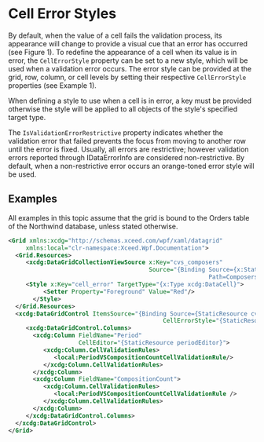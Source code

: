 # Cell Error Styles

By default, when the value of a cell fails the validation process, its appearance will change to provide a visual cue that an error has occurred (see Figure 1). To redefine the appearance of a cell when its value is in error, the `CellErrorStyle` property can be set to a new style, which will be used when a validation error occurs. The error style can be provided at the grid, row, column, or cell levels by setting their respective `CellErrorStyle` properties (see Example 1).

When defining a style to use when a cell is in error, a key must be provided otherwise the style will be applied to all objects of the style's specified target type.

The `IsValidationErrorRestrictive` property indicates whether the validation error that failed prevents the focus from moving to another row until the error is fixed. Usually, all errors are restrictive; however validation errors reported through IDataErrorInfo are considered non-restrictive. By default, when a non-restrictive error occurs an orange-toned error style will be used.

## Examples
All examples in this topic assume that the grid is bound to the Orders table of the Northwind database, unless stated otherwise.

```xml
<Grid xmlns:xcdg="http://schemas.xceed.com/wpf/xaml/datagrid"
     xmlns:local="clr-namespace:Xceed.Wpf.Documentation">
  <Grid.Resources>
     <xcdg:DataGridCollectionViewSource x:Key="cvs_composers"
                                        Source="{Binding Source={x:Static Application.Current},
                                                         Path=Composers}"/>
     <Style x:Key="cell_error" TargetType="{x:Type xcdg:DataCell}">
          <Setter Property="Foreground" Value="Red"/>
       </Style>
  </Grid.Resources>
  <xcdg:DataGridControl ItemsSource="{Binding Source={StaticResource cvs_composers}}"
                                            CellErrorStyle="{StaticResource cell_error}">
     <xcdg:DataGridControl.Columns>
       <xcdg:Column FieldName="Period"
                    CellEditor="{StaticResource periodEditor}">                                  
          <xcdg:Column.CellValidationRules>
             <local:PeriodVSCompositionCountCellValidationRule/>
          </xcdg:Column.CellValidationRules>
       </xcdg:Column>
       <xcdg:Column FieldName="CompositionCount">
          <xcdg:Column.CellValidationRules>
             <local:PeriodVSCompositionCountCellValidationRule />
          </xcdg:Column.CellValidationRules>
       </xcdg:Column>
     </xcdg:DataGridControl.Columns>
  </xcdg:DataGridControl>
</Grid>
```
